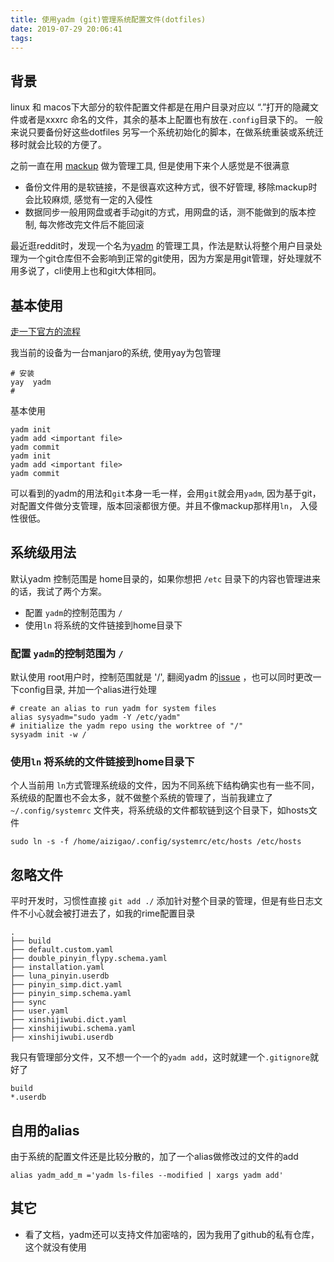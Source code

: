 ```yaml
---
title: 使用yadm (git)管理系统配置文件(dotfiles)
date: 2019-07-29 20:06:41
tags:
---
```




## 背景

linux 和 macos下大部分的软件配置文件都是在用户目录对应以 “.”打开的隐藏文件或者是xxxrc 命名的文件，其余的基本上配置也有放在`.config`目录下的。 一般来说只要备份好这些dotfiles 另写一个系统初始化的脚本，在做系统重装或系统迁移时就会比较的方便了。

之前一直在用 [mackup](https://github.com/lra/mackup) 做为管理工具, 但是使用下来个人感觉是不很满意

- 备份文件用的是软链接，不是很喜欢这种方式，很不好管理, 移除mackup时会比较麻烦, 感觉有一定的入侵性
- 数据同步一般用网盘或者手动git的方式，用网盘的话，测不能做到的版本控制, 每次修改完文件后不能回滚

最近逛reddit时，发现一个名为[yadm](https://yadm.io) 的管理工具，作法是默认将整个用户目录处理为一个git仓库但不会影响到正常的git使用，因为方案是用git管理，好处理就不用多说了，cli使用上也和git大体相同。


## 基本使用


 [走一下官方的流程]([https://yadm.io/docs/install#ubuntudebian](https://yadm.io/docs/install#ubuntudebian))
 
我当前的设备为一台manjaro的系统, 使用yay为包管理
```shell
# 安装
yay  yadm
# 
```

基本使用

```shell
yadm init
yadm add <important file>
yadm commit
yadm init
yadm add <important file>
yadm commit
```

可以看到的yadm的用法和`git`本身一毛一样，会用`git`就会用`yadm`,  因为基于git，对配置文件做分支管理，版本回滚都很方便。并且不像mackup那样用`ln`， 入侵性很低。


## 系统级用法 

默认yadm 控制范围是 home目录的，如果你想把 `/etc` 目录下的内容也管理进来的话，我试了两个方案。

- 配置 `yadm`的控制范围为 `/`
- 使用`ln` 将系统的文件链接到home目录下

###  配置 `yadm`的控制范围为 `/`

默认使用 root用户时，控制范围就是 '/', 翻阅yadm 的[issue](https://github.com/TheLocehiliosan/yadm/issues/63) ，也可以同时更改一下config目录, 并加一个alias进行处理

```shell
# create an alias to run yadm for system files
alias sysyadm="sudo yadm -Y /etc/yadm"
# initialize the yadm repo using the worktree of "/"
sysyadm init -w /
```

###  使用`ln` 将系统的文件链接到home目录下

个人当前用 `ln`方式管理系统级的文件，因为不同系统下结构确实也有一些不同，系统级的配置也不会太多，就不做整个系统的管理了，当前我建立了 `~/.config/systemrc` 文件夹，将系统级的文件都软链到这个目录下，如hosts文件

```shell
sudo ln -s -f /home/aizigao/.config/systemrc/etc/hosts /etc/hosts
```

## 忽略文件

平时开发时，习惯性直接 `git add ./` 添加针对整个目录的管理，但是有些日志文件不小心就会被打进去了，如我的rime配置目录

```
.
├── build
├── default.custom.yaml
├── double_pinyin_flypy.schema.yaml
├── installation.yaml
├── luna_pinyin.userdb
├── pinyin_simp.dict.yaml
├── pinyin_simp.schema.yaml
├── sync
├── user.yaml
├── xinshijiwubi.dict.yaml
├── xinshijiwubi.schema.yaml
├── xinshijiwubi.userdb
```

我只有管理部分文件，又不想一个一个的`yadm add`，这时就建一个`.gitignore`就好了
```
build
*.userdb
```


## 自用的alias

由于系统的配置文件还是比较分散的，加了一个alias做修改过的文件的add

```shell
alias yadm_add_m ='yadm ls-files --modified | xargs yadm add'
```


## 其它

- 看了文档，yadm还可以支持文件加密啥的，因为我用了github的私有仓库，这个就没有使用
